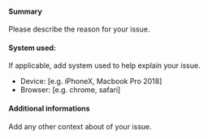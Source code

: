 #### Summary

Please describe the reason for your issue.

#### System used:

If applicable, add system used to help explain your issue.

- Device: [e.g. iPhoneX, Macbook Pro 2018]
- Browser: [e.g. chrome, safari]

#### Additional informations

Add any other context about of your issue.
